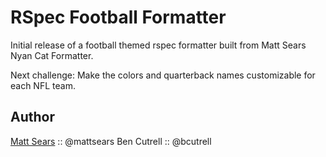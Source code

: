 RSpec Football Formatter 
========

Initial release of a  football themed rspec formatter built from Matt Sears Nyan Cat Formatter. 

Next challenge:
Make the colors and quarterback names customizable for each NFL team.


Author
----------
[Matt Sears](http://www.mattsears.com) :: @mattsears
Ben Cutrell :: @bcutrell